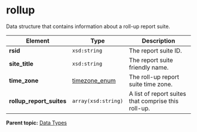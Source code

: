 # rollup

Data structure that contains information about a roll-up report suite.

|Element|Type|Description|
|-------|----|-----------|
|**rsid** |`xsd:string` | The report suite ID. |
|**site\_title** |`xsd:string` | The report suite friendly name. |
|**time\_zone** |[timezone\_enum](r_timezone_enum.md#) | The roll-up report suite time zone. |
|**rollup\_report\_suites** |`array(xsd:string)` | A list of report suites that comprise this roll-up. |

**Parent topic:** [Data Types](../data_types/c_datatypes.md)

